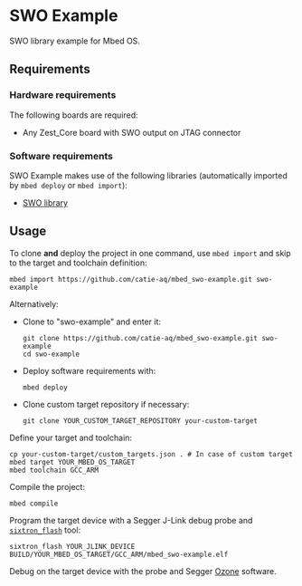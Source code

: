 # SWO Example
SWO library example for Mbed OS.

## Requirements
### Hardware requirements
The following boards are required:
- Any Zest_Core board with SWO output on JTAG connector

### Software requirements
SWO Example makes use of the following libraries (automatically imported
by `mbed deploy` or `mbed import`):
- [SWO library](https://github.com/catie-aq/mbed_swo)

## Usage
To clone **and** deploy the project in one command, use `mbed import` and skip to the
target and toolchain definition:
```shell
mbed import https://github.com/catie-aq/mbed_swo-example.git swo-example
```

Alternatively:

- Clone to "swo-example" and enter it:
  ```shell
  git clone https://github.com/catie-aq/mbed_swo-example.git swo-example
  cd swo-example
  ```

- Deploy software requirements with:
  ```shell
  mbed deploy
  ```

- Clone custom target repository if necessary:
  ```shell
  git clone YOUR_CUSTOM_TARGET_REPOSITORY your-custom-target
  ```

Define your target and toolchain:
```shell
cp your-custom-target/custom_targets.json . # In case of custom target
mbed target YOUR_MBED_OS_TARGET
mbed toolchain GCC_ARM
```

Compile the project:
```shell
mbed compile
```

Program the target device with a Segger J-Link debug probe and
[`sixtron_flash`](https://github.com/catie-aq/6tron_flash) tool:
```shell
sixtron_flash YOUR_JLINK_DEVICE BUILD/YOUR_MBED_OS_TARGET/GCC_ARM/mbed_swo-example.elf
```

Debug on the target device with the probe and Segger
[Ozone](https://www.segger.com/products/development-tools/ozone-j-link-debugger)
software.
